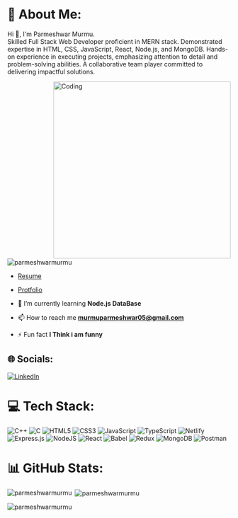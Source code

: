 

# 💫 About Me:
Hi 👋, I'm Parmeshwar Murmu.<br>Skilled Full Stack Web Developer proficient in MERN stack. Demonstrated expertise in HTML, CSS, JavaScript, React, Node.js, and MongoDB. Hands-on experience in executing projects, emphasizing attention to detail and problem-solving abilities. A collaborative team player committed to delivering impactful solutions.

<img align="right" alt="Coding" width="400" src="https://encrypted-tbn0.gstatic.com/images?q=tbn:ANd9GcQ54NdKIS2CwDNUsfvU6N3TyfCeL0PhmbF1Jv9IPhs5-lVR6sGTlv2g_l7t8xZYGp22vdA&usqp=CAU" />
<p align="left"> <img src="https://komarev.com/ghpvc/?username=parmeshwarmurmu&label=Profile%20views&color=0e75b6&style=flat" alt="parmeshwarmurmu" /> </p>

- <a href="https://drive.google.com/file/d/1VuYpktkJfHhLJuoRFZf4bTye4sqX7hOM/view?usp=drive_link" target="_blank">Resume</a>
- <a href="https://parmeshwarmurmu.github.io/" target="_blank">Protfolio</a>

- 🌱 I’m currently learning **Node.js DataBase**

- 📫 How to reach me **murmuparmeshwar05@gmail.com**

- ⚡ Fun fact **I Think i am funny**

## 🌐 Socials:
[![LinkedIn](https://img.shields.io/badge/LinkedIn-%230077B5.svg?logo=linkedin&logoColor=white)](https://www.linkedin.com/in/parmeshwar-murmu-086a9b184/) 

# 💻 Tech Stack:
![C++](https://img.shields.io/badge/c++-%2300599C.svg?style=for-the-badge&logo=c%2B%2B&logoColor=white) ![C](https://img.shields.io/badge/c-%2300599C.svg?style=for-the-badge&logo=c&logoColor=white) ![HTML5](https://img.shields.io/badge/html5-%23E34F26.svg?style=for-the-badge&logo=html5&logoColor=white) ![CSS3](https://img.shields.io/badge/css3-%231572B6.svg?style=for-the-badge&logo=css3&logoColor=white) ![JavaScript](https://img.shields.io/badge/javascript-%23323330.svg?style=for-the-badge&logo=javascript&logoColor=%23F7DF1E) ![TypeScript](https://img.shields.io/badge/typescript-%23007ACC.svg?style=for-the-badge&logo=typescript&logoColor=white) ![Netlify](https://img.shields.io/badge/netlify-%23000000.svg?style=for-the-badge&logo=netlify&logoColor=#00C7B7) ![Express.js](https://img.shields.io/badge/express.js-%23404d59.svg?style=for-the-badge&logo=express&logoColor=%2361DAFB) ![NodeJS](https://img.shields.io/badge/node.js-6DA55F?style=for-the-badge&logo=node.js&logoColor=white) ![React](https://img.shields.io/badge/react-%2320232a.svg?style=for-the-badge&logo=react&logoColor=%2361DAFB)  ![Babel](https://img.shields.io/badge/Babel-F9DC3e?style=for-the-badge&logo=babel&logoColor=black)  ![Redux](https://img.shields.io/badge/redux-%23593d88.svg?style=for-the-badge&logo=redux&logoColor=white) ![MongoDB](https://img.shields.io/badge/MongoDB-%234ea94b.svg?style=for-the-badge&logo=mongodb&logoColor=white) ![Postman](https://img.shields.io/badge/Postman-FF6C37?style=for-the-badge&logo=postman&logoColor=white)
# 📊 GitHub Stats:

<p><img align="left" src="https://github-readme-stats.vercel.app/api/top-langs?username=parmeshwarmurmu&show_icons=true&locale=en&layout=compact" alt="parmeshwarmurmu" /></p>

<p>&nbsp;<img align="center" src="https://github-readme-stats.vercel.app/api?username=parmeshwarmurmu&show_icons=true&locale=en" alt="parmeshwarmurmu" /></p>

<p><img align="center" src="https://github-readme-streak-stats.herokuapp.com/?user=parmeshwarmurmu&" alt="parmeshwarmurmu" /></p>








